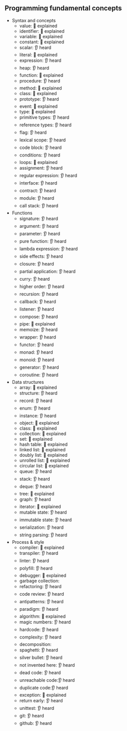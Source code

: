 ## Programming fundamental concepts

- Syntax and concepts
  - value: 🙋 explained
  - identifier: 🙋 explained
  - variable: 🙋 explained
  - constant: 🙋 explained
  - scalar: 👂 heard
  - literal: 🙋 explained
  - expression: 👂 heard
  - heap: 👂 heard
  - function: 🙋 explained
  - procedure: 👂 heard
  - method: 🙋 explained
  - class: 🙋 explained
  - prototype: 👂 heard
  - event: 🙋 explained
  - type: 🙋 explained
  - primitive types: 👂 heard
  - reference types: 👂 heard
  - flag: 👂 heard
  - lexical scope: 👂 heard
  - code block: 👂 heard
  - conditions: 👂 heard
  - loops: 🙋 explained
  - assignment: 👂 heard
  - regular expression: 👂 heard
  - interface: 👂 heard
  - contract: 👂 heard
  - module: 👂 heard
  - call stack: 👂 heard
- Functions
  - signature: 👂 heard
  - argument: 👂 heard
  - parameter: 👂 heard
  - pure function: 👂 heard
  - lambda expression: 👂 heard
  - side effects: 👂 heard
  - closure: 👂 heard
  - partial application: 👂 heard
  - curry: 👂 heard
  - higher order: 👂 heard
  - recursion: 👂 heard
  - callback: 👂 heard
  - listener: 👂 heard
  - compose: 👂 heard
  - pipe: 🙋 explained
  - memoize: 👂 heard
  - wrapper: 👂 heard
  - functor: 👂 heard
  - monad: 👂 heard
  - monoid: 👂 heard
  - generator: 👂 heard
  - coroutine: 👂 heard
- Data structures
  - array: 🙋 explained
  - structure: 👂 heard
  - record: 👂 heard
  - enum: 👂 heard
  - instance: 👂 heard
  - object: 🙋 explained
  - class: 🙋 explained
  - collection: 🙋 explained
  - set: 🙋 explained
  - hash table: 🙋 explained
  - linked list: 🙋 explained
  - doubly list: 🙋 explained
  - unrolled list: 🙋 explained
  - circular list: 🙋 explained
  - queue: 👂 heard
  - stack: 👂 heard
  - deque: 👂 heard
  - tree: 🙋 explained
  - graph: 👂 heard
  - iterator: 🙋 explained
  - mutable state: 👂 heard
  - immutable state: 👂 heard
  - serialization: 👂 heard
  - string parsing: 👂 heard
- Process & style
  - compiler: 🙋 explained
  - transpiler: 👂 heard
  - linter: 👂 heard
  - polyfill: 👂 heard
  - debugger: 🙋 explained
  - garbage collection:
  - refactoring: 👂 heard
  - code review: 👂 heard
  - antipatterns: 👂 heard
  - paradigm: 👂 heard
  - algorithm: 🙋 explained
  - magic numbers: 👂 heard
  - hardcode: 👂 heard
  - complexity: 👂 heard
  - decomposition:
  - spaghetti: 👂 heard
  - silver bullet: 👂 heard
  - not invented here: 👂 heard
  - dead code: 👂 heard
  - unreachable code:👂 heard
  - duplicate code:👂 heard
  - exception: 🙋 explained
  - return early: 👂 heard
  - unittest: 👂 heard
  - git: 👂 heard
  - github: 👂 heard
